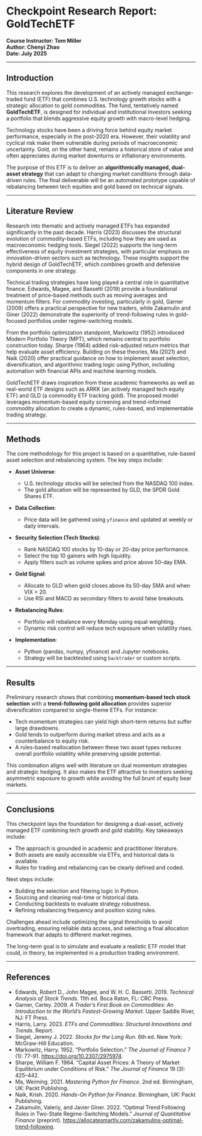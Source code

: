 # Checkpoint Research Report: GoldTechETF  
**Course Instructor: Tom Miller**  
**Author: Chenyi Zhao**  
**Date: July 2025**

---

## Introduction

This research explores the development of an actively managed exchange-traded fund (ETF) that combines U.S. technology growth stocks with a strategic allocation to gold commodities. The fund, tentatively named **GoldTechETF**, is designed for individual and institutional investors seeking a portfolio that blends aggressive equity growth with macro-level hedging.

Technology stocks have been a driving force behind equity market performance, especially in the post-2020 era. However, their volatility and cyclical risk make them vulnerable during periods of macroeconomic uncertainty. Gold, on the other hand, remains a historical store of value and often appreciates during market downturns or inflationary environments.

The purpose of this ETF is to deliver an **algorithmically managed, dual-asset strategy** that can adapt to changing market conditions through data-driven rules. The final deliverable will be an automated prototype capable of rebalancing between tech equities and gold based on technical signals.

---

## Literature Review

Research into thematic and actively managed ETFs has expanded significantly in the past decade. Harris (2023) discusses the structural evolution of commodity-based ETFs, including how they are used as macroeconomic hedging tools. Siegel (2022) supports the long-term effectiveness of equity investment strategies, with particular emphasis on innovation-driven sectors such as technology. These insights support the hybrid design of GoldTechETF, which combines growth and defensive components in one strategy.

Technical trading strategies have long played a central role in quantitative finance. Edwards, Magee, and Bassetti (2019) provide a foundational treatment of price-based methods such as moving averages and momentum filters. For commodity investing, particularly in gold, Garner (2009) offers a practical perspective for new traders, while Zakamulin and Giner (2022) demonstrate the superiority of trend-following rules in gold-focused portfolios under regime-switching models.

From the portfolio optimization standpoint, Markowitz (1952) introduced Modern Portfolio Theory (MPT), which remains central to portfolio construction today. Sharpe (1964) added risk-adjusted return metrics that help evaluate asset efficiency. Building on these theories, Ma (2021) and Naik (2020) offer practical guidance on how to implement asset selection, diversification, and algorithmic trading logic using Python, including automation with financial APIs and machine learning models.

GoldTechETF draws inspiration from these academic frameworks as well as real-world ETF designs such as ARKK (an actively managed tech equity ETF) and GLD (a commodity ETF tracking gold). The proposed model leverages momentum-based equity screening and trend-informed commodity allocation to create a dynamic, rules-based, and implementable trading strategy.

---

## Methods

The core methodology for this project is based on a quantitative, rule-based asset selection and rebalancing system. The key steps include:

- **Asset Universe**:  
  - U.S. technology stocks will be selected from the NASDAQ 100 index.  
  - The gold allocation will be represented by GLD, the SPDR Gold Shares ETF.

- **Data Collection**:  
  - Price data will be gathered using `yfinance` and updated at weekly or daily intervals.

- **Security Selection (Tech Stocks)**:  
  - Rank NASDAQ 100 stocks by 10-day or 20-day price performance.  
  - Select the top 10 gainers with high liquidity.  
  - Apply filters such as volume spikes and price above 50-day EMA.

- **Gold Signal**:  
  - Allocate to GLD when gold closes above its 50-day SMA and when VIX > 20.  
  - Use RSI and MACD as secondary filters to avoid false breakouts.

- **Rebalancing Rules**:  
  - Portfolio will rebalance every Monday using equal weighting.  
  - Dynamic risk control will reduce tech exposure when volatility rises.

- **Implementation**:  
  - Python (pandas, numpy, yfinance) and Jupyter notebooks.  
  - Strategy will be backtested using `backtrader` or custom scripts.

---

## Results

Preliminary research shows that combining **momentum-based tech stock selection** with a **trend-following gold allocation** provides superior diversification compared to single-theme ETFs. For instance:

- Tech momentum strategies can yield high short-term returns but suffer large drawdowns.
- Gold tends to outperform during market stress and acts as a counterbalance to equity risk.
- A rules-based reallocation between these two asset types reduces overall portfolio volatility while preserving upside potential.

This combination aligns well with literature on dual momentum strategies and strategic hedging. It also makes the ETF attractive to investors seeking asymmetric exposure to growth while avoiding the full brunt of equity bear markets.

---

## Conclusions

This checkpoint lays the foundation for designing a dual-asset, actively managed ETF combining tech growth and gold stability. Key takeaways include:

- The approach is grounded in academic and practitioner literature.
- Both assets are easily accessible via ETFs, and historical data is available.
- Rules for trading and rebalancing can be clearly defined and coded.

Next steps include:

- Building the selection and filtering logic in Python.
- Sourcing and cleaning real-time or historical data.
- Conducting backtests to evaluate strategy robustness.
- Refining rebalancing frequency and position sizing rules.

Challenges ahead include optimizing the signal thresholds to avoid overtrading, ensuring reliable data access, and selecting a final allocation framework that adapts to different market regimes.

The long-term goal is to simulate and evaluate a realistic ETF model that could, in theory, be implemented in a production trading environment.

---

## References

- Edwards, Robert D., John Magee, and W. H. C. Bassetti. 2019. *Technical Analysis of Stock Trends*. 11th ed. Boca Raton, FL: CRC Press.  
- Garner, Carley. 2009. *A Trader’s First Book on Commodities: An Introduction to the World’s Fastest-Growing Market*. Upper Saddle River, NJ: FT Press.  
- Harris, Larry. 2023. *ETFs and Commodities: Structural Innovations and Trends*. Report.  
- Siegel, Jeremy J. 2022. *Stocks for the Long Run*. 6th ed. New York: McGraw-Hill Education.  
- Markowitz, Harry. 1952. “Portfolio Selection.” *The Journal of Finance* 7 (1): 77–91. https://doi.org/10.2307/2975974.  
- Sharpe, William F. 1964. “Capital Asset Prices: A Theory of Market Equilibrium under Conditions of Risk.” *The Journal of Finance* 19 (3): 425–442.  
- Ma, Weiming. 2021. *Mastering Python for Finance*. 2nd ed. Birmingham, UK: Packt Publishing.  
- Naik, Krish. 2020. *Hands-On Python for Finance*. Birmingham, UK: Packt Publishing.  
- Zakamulin, Valeriy, and Javier Giner. 2022. “Optimal Trend Following Rules in Two-State Regime-Switching Models.” *Journal of Quantitative Finance* (preprint). https://allocatesmartly.com/zakamulins-optimal-trend-following.
